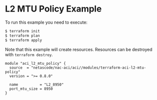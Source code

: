 <!-- BEGIN_TF_DOCS -->
# L2 MTU Policy Example

To run this example you need to execute:

```bash
$ terraform init
$ terraform plan
$ terraform apply
```

Note that this example will create resources. Resources can be destroyed with `terraform destroy`.

```hcl
module "aci_l2_mtu_policy" {
  source  = "netascode/nac-aci/aci//modules/terraform-aci-l2-mtu-policy"
  version = ">= 0.8.0"

  name          = "L2_8950"
  port_mtu_size = 8950
}
```
<!-- END_TF_DOCS -->